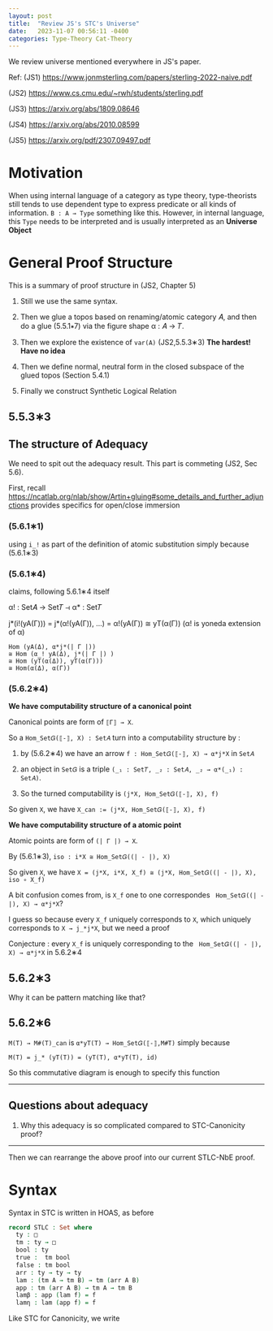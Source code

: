 ```yaml
---
layout: post
title:  "Review JS's STC's Universe"
date:   2023-11-07 00:56:11 -0400
categories: Type-Theory Cat-Theory
---
```


We review universe mentioned everywhere in JS's paper.

Ref:
(JS1) https://www.jonmsterling.com/papers/sterling-2022-naive.pdf

(JS2) https://www.cs.cmu.edu/~rwh/students/sterling.pdf

(JS3) https://arxiv.org/abs/1809.08646

(JS4) https://arxiv.org/abs/2010.08599 

(JS5) https://arxiv.org/pdf/2307.09497.pdf

# Motivation

When using internal language of a category as type theory, type-theorists still tends to use 
dependent type to express predicate or all kinds of information. 
`B : A → Type` something like this. However, in internal language, this `Type` needs to be interpreted
and is usually interpreted as an **Universe Object**



# General Proof Structure

This is a summary of proof structure in (JS2, Chapter 5)

1. Still we use the same syntax.

2. Then we glue a topos based on renaming/atomic category 𝐴, and then do a glue (5.5.1∗7) via the figure shape α : 𝐴 → 𝑇.


3. Then we explore the existence of `var(A)` (JS2,5.5.3∗3) **The hardest! Have no idea**

4. Then we define normal, neutral form in the closed subspace of the glued topos (Section 5.4.1)

5. Finally we construct Synthetic Logical Relation 


## 5.5.3∗3



## The structure of Adequacy 

We need to spit out the adequacy result. This part is commeting (JS2, Sec 5.6).


First, recall https://ncatlab.org/nlab/show/Artin+gluing#some_details_and_further_adjunctions 
provides specifics for open/close immersion

### (5.6.1∗1) 
using `i_!` as part of the definition of atomic substitution simply because (5.6.1∗3) 

### (5.6.1∗4) 

claims, following 5.6.1∗4 itself

α! : Set𝐴 → Set𝑇 ⊣ α* : Set𝑇 

j*(i!(yA(Γ))) = j*(α!(yA(Γ)), ...) = α!(yA(Γ)) ≅ yT(α(Γ)) (α! is yoneda extension of α)

```
Hom (yA(Δ), α*j*(| Γ |))
≅ Hom (α_! yA(Δ), j*(| Γ |) )
≅ Hom (yT(α(Δ)), yT(α(Γ)))
≅ Hom(α(Δ), α(Γ))
```

### (5.6.2∗4) 

**We have computability structure of a canonical point**

Canonical points are form of `⟦Γ⟧ → X`.


So a `Hom_Set𝐺(⟦-⟧, X) : Set𝐴` turn into a computability structure by : 
1. by (5.6.2∗4) we have an arrow `f : Hom_Set𝐺(⟦-⟧, X) → α*j*X` in `Set𝐴`
2. an object in `Set𝐺` is a triple `(_₁ : Set𝑇, _₂ : Set𝐴, _₂ → α*(_₁) : Set𝐴)`.

3. So the turned computability is 
`(j*X, Hom_Set𝐺(⟦-⟧, X), f) `


So given `X`, we have `X_can := (j*X, Hom_Set𝐺(⟦-⟧, X), f) `

**We have computability structure of a atomic point**

Atomic points are form of `(| Γ |) → X`.


By (5.6.1∗3), `iso : i*X ≅ Hom_Set𝐺((| - |), X)`

So given `X`, we have `X = (j*X, i*X, X_f) ≅ (j*X, Hom_Set𝐺((| - |), X), iso ∘ X_f)`

A bit confusion comes from, is `X_f` one to one correspondes ` Hom_Set𝐺((| - |), X) → α*j*X`?

I guess so because every `X_f` uniquely corresponds to `X`, which uniquely corresponds to `X → j_*j*X`,
but we need a proof

Conjecture : every `X_f` is uniquely corresponding to the ` Hom_Set𝐺((| - |), X) → α*j*X` in 5.6.2∗4

## 5.6.2∗3

Why it can be pattern matching like that?

## 5.6.2∗6


`M(T) → M#(T)_can` is `α*yT(T) → Hom_Set𝐺(⟦-⟧,M#T)` simply because

```
M(T) = j_* (yT(T)) = (yT(T), α*yT(T), id)
```
So this commutative diagram is enough to specify this function

***

## Questions about adequacy
1. Why this adequacy is so complicated compared to STC-Canonicity proof? 

*** 
Then we can rearrange the above proof into our current STLC-NbE proof.

# Syntax

Syntax in STC is written in HOAS, as before

```agda 
record STLC : Set where 
  ty : □
  tm : ty → □
  bool : ty 
  true :  tm bool
  false : tm bool
  arr : ty → ty → ty
  lam : (tm A → tm B) → tm (arr A B)
  app : tm (arr A B) → tm A → tm B
  lamβ : app (lam f) = f
  lamη : lam (app f) = f 
```

Like STC for Canonicity, we write

